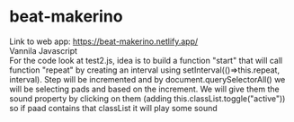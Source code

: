 # beat-makerino	
Link to web app:
https://beat-makerino.netlify.app/ <br/>
Vannila Javascript  <br/>
For the code look at test2.js, idea is to build a function "start" that will call function "repeat" by creating an interval using setInterval(()=>this.repeat, interval).
Step will be incremented and by document.querySelectorAll() we will be selecting pads and based on the increment. We will give them the sound property by clicking on them (adding this.classList.toggle("active")) so if paad contains that classList it will play some sound
